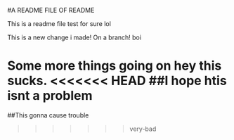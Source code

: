#A README FILE OF README

This is a readme file test for sure lol

This is a new change i made! On a branch! boi

Some more things going on hey this sucks. 
<<<<<<< HEAD
##I hope htis isnt a problem
=======

##This gonna cause trouble 
>>>>>>> very-bad
